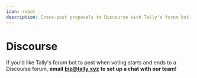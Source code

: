 ```yaml
---
icon: robot
description: Cross-post proposals to Discourse with Tally's forum bot.
---
```


# Discourse

If you'd like Tally's forum bot to post when voting starts and ends to a Discourse forum, **email** [**biz@tally.xyz**](mailto:biz@tally.xyz) **to set up a chat with our team!**
